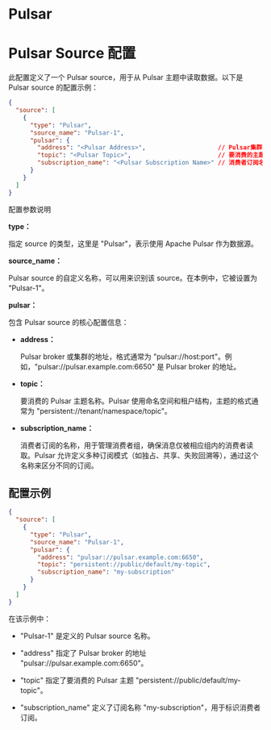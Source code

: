 Pulsar
===
# Pulsar Source 配置
此配置定义了一个 Pulsar source，用于从 Pulsar 主题中读取数据。以下是 Pulsar source 的配置示例：

```json
{
  "source": [
    {
      "type": "Pulsar",
      "source_name": "Pulsar-1",
      "pulsar": {
        "address": "<Pulsar Address>",                    // Pulsar集群地址，例如 "pulsar://pulsar.example.com:6650"
        "topic": "<Pulsar Topic>",                        // 要消费的主题名称，例如 "persistent://public/default/my-topic"
        "subscription_name": "<Pulsar Subscription Name>" // 消费者订阅名称，例如 "my-subscription"
      }
    }
  ]
}
```
配置参数说明

**type：**

指定 source 的类型，这里是 "Pulsar"，表示使用 Apache Pulsar 作为数据源。

**source_name：**

Pulsar source 的自定义名称，可以用来识别该 source。在本例中，它被设置为 "Pulsar-1"。

**pulsar：**

包含 Pulsar source 的核心配置信息：

* **address：**

    Pulsar broker 或集群的地址，格式通常为 "pulsar://host:port"。例如，"pulsar://pulsar.example.com:6650" 是 Pulsar broker 的地址。

* **topic：**

    要消费的 Pulsar 主题名称。Pulsar 使用命名空间和租户结构，主题的格式通常为 "persistent://tenant/namespace/topic"。

* **subscription_name：**

    消费者订阅的名称，用于管理消费者组，确保消息仅被相应组内的消费者读取。Pulsar 允许定义多种订阅模式（如独占、共享、失败回溯等），通过这个名称来区分不同的订阅。


## 配置示例

```json
{
  "source": [
    {
      "type": "Pulsar",
      "source_name": "Pulsar-1",
      "pulsar": {
        "address": "pulsar://pulsar.example.com:6650",
        "topic": "persistent://public/default/my-topic",
        "subscription_name": "my-subscription"
      }
    }
  ]
}
```
在该示例中：

* "Pulsar-1" 是定义的 Pulsar source 名称。

* "address" 指定了 Pulsar broker 的地址 "pulsar://pulsar.example.com:6650"。

* "topic" 指定了要消费的 Pulsar 主题 "persistent://public/default/my-topic"。

* "subscription_name" 定义了订阅名称 "my-subscription"，用于标识消费者订阅。